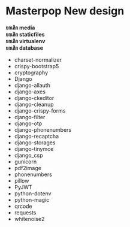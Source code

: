 # **Masterpop New design**
**ยกเลิก media**  
**ยกเลิก staticfiles**  
**ยกเลิก virtualenv**  
**ยกเลิก database**  
* charset-normalizer  
* crispy-bootstrap5  
* cryptography  
* Django  
* django-allauth  
* django-axes  
* django-ckeditor  
* django-cleanup  
* django-crispy-forms  
* django-filter  
* django-otp  
* django-phonenumbers  
* django-recaptcha  
* django-storages  
* django-tinymce  
* django_csp  
* gunicorn  
* pdf2image  
* phonenumbers  
* pillow  
* PyJWT  
* python-dotenv  
* python-magic  
* qrcode  
* requests  
* whitenoise2
